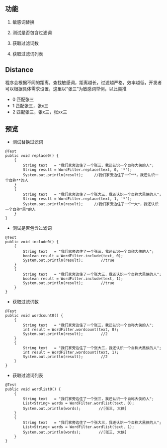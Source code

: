 ## 功能 ##

1. 敏感词替换

2. 测试是否包含过滤词

3. 获取过滤词数

4. 获取过滤词列表

## Distance ##

程序会根据不同的距离，查找敏感词，距离越长，过滤越严格，效率越低，开发者可以根据具体需求设置，这里以“张三”为敏感词举例，以此类推

  
- 0  匹配张三
- 1  匹配张三，张x三
- 2  匹配张三，张x三，张xx三


## 预览 ##


* 测试替换过滤词
```
@Test
public void replace0() {
	{
		String text   = "我们家旁边住了一个张三，我还认识一个自称大侠的人";
		String result = WordFilter.replace(text, 0, '*');
		System.out.println(result);		//我们家旁边住了一个**，我还认识一个自称**的人
	}
	{
		String text   = "我们家旁边住了一个张大三，我还认识一个自称大黑侠的人";
		String result = WordFilter.replace(text, 1, '*');
		System.out.println(result);		//我们家旁边住了一个*大*，我还认识一个自称*黑*的人
	}
} 
```

* 测试是否包含过滤词
```
@Test
public void include0() {
	{
		String text   = "我们家旁边住了一个张三，我还认识一个自称大侠的人";
		boolean result = WordFilter.include(text, 0);
		System.out.println(result);        //true
	}
	{
		String text   = "我们家旁边住了一个张大三，我还认识一个自称大黑侠的人";
		boolean result = WordFilter.include(text, 1);
		System.out.println(result);        //true
	}
}
```

* 获取过滤词数
```
@Test
public void wordcount0() {
	{
		String text   = "我们家旁边住了一个张三，我还认识一个自称大侠的人";
		int result = WordFilter.wordcount(text, 0);
		System.out.println(result);        //2
	}
	{
		String text   = "我们家旁边住了一个张大三，我还认识一个自称大黑侠的人";
		int result = WordFilter.wordcount(text, 1);
		System.out.println(result);        //2
	}
}
```

* 获取过滤词列表
```
@Test
public void wordlist0() {
	{
		String text   = "我们家旁边住了一个张三，我还认识一个自称大侠的人";
		List<String> words = WordFilter.wordlist(text, 0);
		System.out.println(words);        //[张三, 大侠]
	}
	{
		String text   = "我们家旁边住了一个张大三，我还认识一个自称大黑侠的人";
		List<String> words = WordFilter.wordlist(text, 1);
		System.out.println(words);        //[张三, 大侠]
	}
}
```

